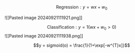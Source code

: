 $$\mathrm{Regression}: y=wx+w_{0}$$

![[Pasted image 20240921111921.png]]


$$\mathrm{Classification}: y=1(wx+w_{0} > 0)$$
![[Pasted image 20240921111938.png]]

$$y = sigmoid(o) = \frac{1}{1+\exp[-w^{T}x]}$$
